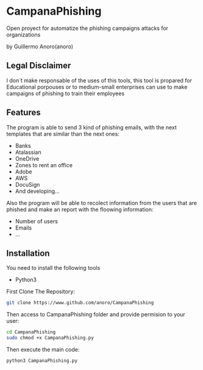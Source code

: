# CampanaPhishing

Open proyect for automatize the phishing campaigns attacks for organizations

by Guillermo Anoro(anoro)

## Legal Disclaimer

I don´t make responsable of the uses of this tools, this tool is propared for Educational porpouses or to medium-small enterprises can use to make campaigns of phishing to train their employees

## Features

The program is able to send 3 kind of phishing emails, with the next templates that are similar than the next ones:

- Banks
- Atalassian
- OneDrive
- Zones to rent an office
- Adobe
- AWS
- DocuSign
- And developing...

Also the program will be able to recolect information from the users that are phished and make an report with the floowing information:
- Number of users
- Emails
- ...

## Installation

You need to install the following tools

- Python3

First Clone The Repository:
```bash
git clone https://www.github.com/anoro/CampanaPhishing
```
Then access to CampanaPhishing folder and provide permision to your user:
```bash
cd CampanaPhishing
sudo chmod +x CampanaPhishing.py
```
Then execute the main code:
```bash
python3 CampanaPhishing.py
```

